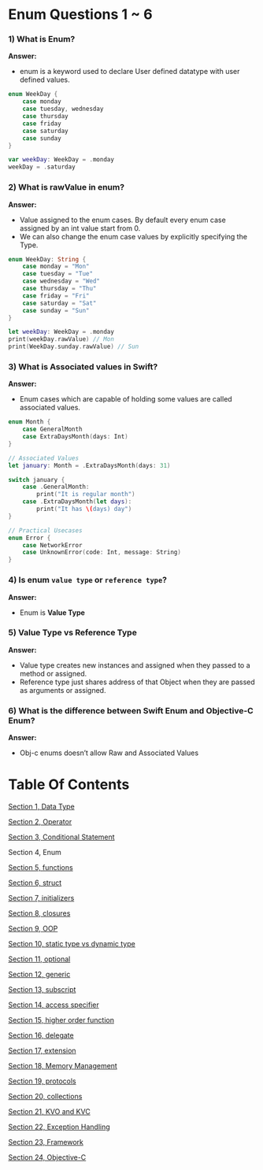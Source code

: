 # Enum Questions 1 ~ 6

### 1) What is Enum?

**Answer:**

- enum is a keyword used to declare User defined datatype with user defined values.

```swift
enum WeekDay {
	case monday
	case tuesday, wednesday
	case thursday
	case friday
	case saturday
	case sunday
}

var weekDay: WeekDay = .monday
weekDay = .saturday

```

### 2) What is rawValue in enum?

**Answer:**

- Value assigned to the enum cases. By default every enum case assigned by an int value start from 0.
- We can also change the enum case values by explicitly specifying the Type.

```swift
enum WeekDay: String {
	case monday = "Mon"
	case tuesday = "Tue"
	case wednesday = "Wed"
	case thursday = "Thu"
	case friday = "Fri"
	case saturday = "Sat"
	case sunday = "Sun"
}

let weekDay: WeekDay = .monday
print(weekDay.rawValue) // Mon
print(WeekDay.sunday.rawValue) // Sun
```

### 3) What is Associated values in Swift?

**Answer:**

- Enum cases which are capable of holding some values are called associated values.

```swift
enum Month {
	case GeneralMonth
	case ExtraDaysMonth(days: Int)
}

// Associated Values
let january: Month = .ExtraDaysMonth(days: 31)

switch january {
	case .GeneralMonth:
		print("It is regular month")
	case .ExtraDaysMonth(let days):
		print("It has \(days) day")
}
```

```swift
// Practical Usecases
enum Error {
	case NetworkError
	case UnknownError(code: Int, message: String)
}
```

### 4) Is enum `value type` or `reference type`?

**Answer:**

- Enum is **Value Type**

### 5) Value Type vs Reference Type

**Answer:**

- Value type creates new instances and assigned when they passed to a method or assigned.
- Reference type just shares address of that Object when they are passed as arguments or assigned.

### 6) What is the difference between Swift Enum and Objective-C Enum?

**Answer:**

- Obj-c enums doesn’t allow Raw and Associated Values

# Table Of Contents

[Section 1, Data Type](./section1-datatypes/)

[Section 2, Operator](./section2-operator/)

[Section 3, Conditional Statement](./section3-conditional-statement/)

Section 4, Enum

[Section 5, functions](./section5-function/)

[Section 6, struct](./section6-struct/)

[Section 7, initializers](./section7-initializers/)

[Section 8, closures](./section8-closures/)

[Section 9, OOP](./section9-oop/)

[Section 10, static type vs dynamic type](./section10-static_dynamic_type_difference/)

[Section 11, optional](./section11-optional/)

[Section 12, generic](./section12-generic/)

[Section 13, subscript](./section13-subscript/)

[Section 14, access specifier](./section14-access-specifier/)

[Section 15, higher order function](./section15-higher_order_fuctions/)

[Section 16, delegate](./section16-delegate/)

[Section 17, extension](./section17-extension/)

[Section 18, Memory Management](./section18-memory_management/)

[Section 19, protocols](./section19-protocols/)

[Section 20, collections](./section20-collections/)

[Section 21, KVO and KVC](./section21-kvo_kvc-question/)

[Section 22, Exception Handling](./section22-exeception_handling-question/)

[Section 23, Framework](./section23-framework-question/)

[Section 24, Objective-C](./section24-objective_c-question/)